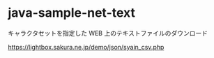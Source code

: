 # java-sample-net-text
キャラクタセットを指定した WEB 上のテキストファイルのダウンロード

https://lightbox.sakura.ne.jp/demo/json/syain_csv.php
